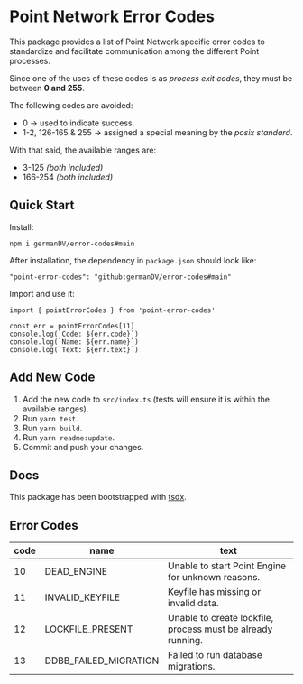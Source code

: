 # Point Network Error Codes

This package provides a list of Point Network specific error codes to standardize and facilitate communication among the different Point processes.

Since one of the uses of these codes is as _process exit codes_, they must be between **0 and 255**.

The following codes are avoided:
* 0 -> used to indicate success.
* 1-2, 126-165 & 255 -> assigned a special meaning by the _posix standard_. 

With that said, the available ranges are:
* 3-125 _(both included)_
* 166-254 _(both included)_

## Quick Start

Install:
```
npm i germanDV/error-codes#main
```

After installation, the dependency in `package.json` should look like:
```
"point-error-codes": "github:germanDV/error-codes#main"
```

Import and use it:
```
import { pointErrorCodes } from 'point-error-codes'

const err = pointErrorCodes[11]
console.log(`Code: ${err.code}`)
console.log(`Name: ${err.name}`)
console.log(`Text: ${err.text}`)
```

## Add New Code

1. Add the new code to `src/index.ts` (tests will ensure it is within the available ranges).
1. Run `yarn test`.
1. Run `yarn build`.
1. Run `yarn readme:update`.
1. Commit and push your changes.

## Docs

This package has been bootstrapped with [tsdx](https://tsdx.io/).

## Error Codes

| code | name                 | text                                                   |
| ---- | -------------------- | ------------------------------------------------------ |
| 10   | DEAD_ENGINE | Unable to start Point Engine for unknown reasons. |
| 11   | INVALID_KEYFILE | Keyfile has missing or invalid data. |
| 12   | LOCKFILE_PRESENT | Unable to create lockfile, process must be already running. |
| 13   | DDBB_FAILED_MIGRATION | Failed to run database migrations. |

